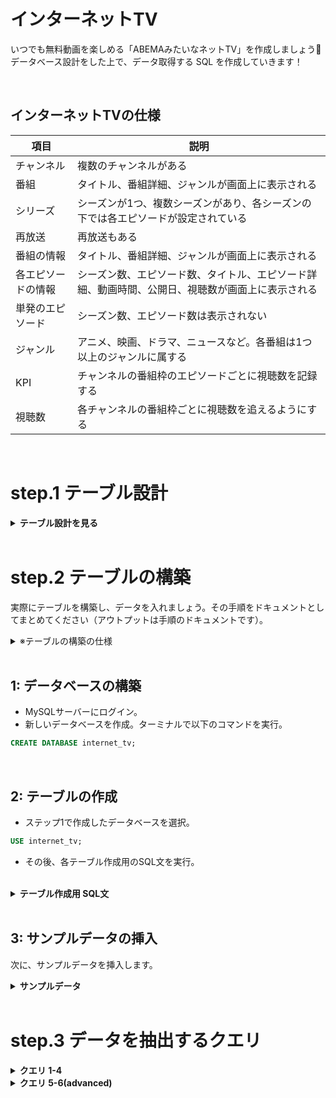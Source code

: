 # インターネットTV

いつでも無料動画を楽しめる「ABEMAみたいなネットTV」を作成しましょう🙂
データベース設計をした上で、データ取得する SQL を作成していきます！

<br>

## インターネットTVの仕様

| 項目               | 説明                                                                                             |
| ------------------ | ------------------------------------------------------------------------------------------------ |
| チャンネル         | 複数のチャンネルがある                                                                           |
| 番組               | タイトル、番組詳細、ジャンルが画面上に表示される                                                 |
| シリーズ           | シーズンが1つ、複数シーズンがあり、各シーズンの下では各エピソードが設定されている                |
| 再放送             | 再放送もある                                                                                     |
| 番組の情報         | タイトル、番組詳細、ジャンルが画面上に表示される                                                 |
| 各エピソードの情報 | シーズン数、エピソード数、タイトル、エピソード詳細、動画時間、公開日、視聴数が画面上に表示される |
| 単発のエピソード   | シーズン数、エピソード数は表示されない                                                           |
| ジャンル           | アニメ、映画、ドラマ、ニュースなど。各番組は1つ以上のジャンルに属する                            |
| KPI                | チャンネルの番組枠のエピソードごとに視聴数を記録する                                             |
| 視聴数             | 各チャンネルの番組枠ごとに視聴数を追えるようにする                                               |


<br>

# step.1 テーブル設計

<details>
<summary><b>テーブル設計を見る</b></summary>

## channelsテーブル：
- 複数のチャンネルを表します。
- チャンネルには名前があり、それぞれ一意の id で識別されます。

| カラム名 | データ型     | NULL許容 | キー        | 初期値 | AUTO_INCREMENT |
| -------- | ------------ | -------- | ----------- | ------ | -------------- |
| id       | int(11)      | NO       | PRIMARY KEY |        | YES            |
| name     | varchar(255) | NO       |             |        |                |

## time_slotsテーブル：
- 番組の放送時間帯を表します。
- 各タイムスロットには開始時刻と終了時刻があり、それぞれ一意の id で識別されます。

| カラム名   | データ型 | NULL許容 | キー        | 初期値 | AUTO_INCREMENT |
| ---------- | -------- | -------- | ----------- | ------ | -------------- |
| id         | int(11)  | NO       | PRIMARY KEY |        | YES            |
| start_time | time     | NO       |             |        |                |
| end_time   | time     | NO       |             |        |                |

## programsテーブル：
- 番組の情報を表します。番組にはタイトルや詳細があり、それぞれ一意の id で識別されます。
- また、channel_id カラムを通じて channels テーブルのチャンネルと関連付けられます。

| カラム名   | データ型     | NULL許容 | キー        | 初期値 | AUTO_INCREMENT |
| ---------- | ------------ | -------- | ----------- | ------ | -------------- |
| id         | int(11)      | NO       | PRIMARY KEY |        | YES            |
| title      | varchar(255) | NO       |             |        |                |
| detail     | text         | YES      |             |        |                |
| channel_id | int(11)      | NO       |             |        |                |

## program_time_slotsテーブル：
- 番組とタイムスロットの関係を表現します。
- 番組とタイムスロットは多対多の関係にあり、このテーブルによって関連付けられます。
- program_id カラムは programs テーブルの番組と、time_slot_id カラムは time_slots テーブルのタイムスロットと関連付けられます。

| カラム名     | データ型 | NULL許容 | キー | 初期値 | AUTO_INCREMENT |
| ------------ | -------- | -------- | ---- | ------ | -------------- |
| program_id   | int(11)  | NO       |      |        |                |
| time_slot_id | int(11)  | NO       |      |        |                |

## genresテーブル：
- 番組のジャンルを表します。
- ジャンルには名前があり、それぞれ一意の id で識別されます。

| カラム名 | データ型     | NULL許容 | キー        | 初期値 | AUTO_INCREMENT |
| -------- | ------------ | -------- | ----------- | ------ | -------------- |
| id       | int(11)      | NO       | PRIMARY KEY |        | YES            |
| name     | varchar(255) | NO       |             |        |                |

## program_genresテーブル：
- 番組とジャンルの関係を表現します。
- 番組とジャンルも多対多の関係にあり、このテーブルによって関連付けられます。
- program_id カラムは programs テーブルの番組と、genre_id カラムは genres テーブルのジャンルと関連付けられます。

| カラム名   | データ型 | NULL許容 | キー | 初期値 | AUTO_INCREMENT |
| ---------- | -------- | -------- | ---- | ------ | -------------- |
| program_id | int(11)  | NO       |      |        |                |
| genre_id   | int(11)  | NO       |      |        |                |

## seasons テーブル:
- program_id: シーズンが所属する番組を識別するための外部キー（異なるテーブル間の関連性を定義するために使用されるキー）です。programsテーブルのidカラムと関連付けられます。
- number: シーズンの番号を表します。

| カラム名   | データ型 | NULL許容 | キー        | 初期値 | AUTO_INCREMENT |
| ---------- | -------- | -------- | ----------- | ------ | -------------- |
| id         | int(11)  | NO       | PRIMARY KEY |        | YES            |
| program_id | int(11)  | NO       |             |        |                |
| number     | int(11)  | NO       |             |        |                |

## viewership テーブル:

- episode_id: エピソードを識別するための外部キー。エピソードテーブルの id カラムと関連付けられます。
- channel_id: チャンネルを識別するための外部キー。チャンネルテーブルの id カラムと関連付けられます。
- time_slot_id: 番組枠を識別するための外部キー。番組枠テーブルの id カラムと関連付けられます。
- viewership: エピソードの視聴数を表す整数値です。初期値として0が設定されています。

| カラム名     | データ型 | NULL許容 | キー        | 初期値 | AUTO_INCREMENT |
| ------------ | -------- | -------- | ----------- | ------ | -------------- |
| id           | int(11)  |          | PRIMARY KEY |        | YES            |
| episode_id   | int(11)  |          |             |        |                |
| channel_id   | int(11)  |          |             |        |                |
| time_slot_id | int(11)  |          |             |        |                |
| viewership   | INT      |          |             | 0      |                |

</details>

<br>

# step.2 テーブルの構築

実際にテーブルを構築し、データを入れましょう。その手順をドキュメントとしてまとめてください（アウトプットは手順のドキュメントです）。

<details>
<summary>※テーブルの構築の仕様</summary>

## テーブル構築の仕様
具体的には、以下のことを行う手順のドキュメントを作成してください。

1. データベースを構築します
2. ステップ1で設計したテーブルを構築します
3. サンプルデータを入れます。サンプルデータはご自身で作成ください（ChatGPTを利用すると比較的簡単に生成できます）

手順のドキュメントは、他の人が見た時にその手順通りに実施すればテーブル作成及びサンプルデータ格納が行えるように記載してください。

なお、ステップ2は以下のことを狙っています。

- データを実際に入れることでステップ3でデータ抽出クエリを試せるようにすること
- 手順をドキュメントにまとめることで、自身がやり直したい時にすぐやり直せること
- 手順を人が同じように行えるようにまとめることで、ドキュメントコミュニケーション力を上げること

</details>

<br>


## 1: データベースの構築

- MySQLサーバーにログイン。
- 新しいデータベースを作成。ターミナルで以下のコマンドを実行。

```sql
CREATE DATABASE internet_tv;
```
<br>

## 2: テーブルの作成

- ステップ1で作成したデータベースを選択。
```sql
USE internet_tv;
```

- その後、各テーブル作成用のSQL文を実行。

<br>

<details>
<summary><b>テーブル作成用 SQL文</b></summary>

<br>

```sql
-- channelsテーブル作成
CREATE TABLE channels (
  id INT(11) NOT NULL AUTO_INCREMENT,
  name VARCHAR(255) NULL,
  PRIMARY KEY (id)
);

-- time_slotsテーブル作成
CREATE TABLE time_slots (
  id INT(11) NOT NULL AUTO_INCREMENT,
  start_time TIME NOT NULL,
  end_time TIME NOT NULL,
  PRIMARY KEY (id)
);

-- programsテーブル作成
CREATE TABLE programs (
  id INT(11) NOT NULL AUTO_INCREMENT,
  title VARCHAR(255) NOT NULL,
  detail TEXT NULL,
  channel_id INT(11) NOT NULL,
  PRIMARY KEY (id),
  FOREIGN KEY (channel_id) REFERENCES channels (id) ON DELETE CASCADE
);

-- program_time_slotsテーブル作成
CREATE TABLE program_time_slots (
  program_id INT(11) NOT NULL,
  time_slot_id INT(11) NOT NULL,
  FOREIGN KEY (program_id) REFERENCES programs (id) ON DELETE CASCADE,
  FOREIGN KEY (time_slot_id) REFERENCES time_slots (id) ON DELETE CASCADE
);

-- genresテーブル作成
CREATE TABLE genres (
  id INT(11) NOT NULL AUTO_INCREMENT,
  name VARCHAR(255) NOT NULL,
  PRIMARY KEY (id)
);

-- program_genresテーブル作成
CREATE TABLE program_genres (
  program_id INT(11) NOT NULL,
  genre_id INT(11) NOT NULL,
  FOREIGN KEY (program_id) REFERENCES programs (id) ON DELETE CASCADE,
  FOREIGN KEY (genre_id) REFERENCES genres (id) ON DELETE CASCADE
);

-- seasonsテーブル作成
CREATE TABLE seasons (
  id INT(11) NOT NULL PRIMARY KEY AUTO_INCREMENT,
  program_id INT(11) NOT NULL,
  number INT(11) NOT NULL,
  FOREIGN KEY (program_id) REFERENCES programs(id)
);

-- viewershipテーブル作成
CREATE TABLE viewership (
  id INT(11) PRIMARY KEY AUTO_INCREMENT,
  episode_id INT(11),
  channel_id INT(11),
  time_slot_id INT(11),
  viewership INT DEFAULT 0,
  FOREIGN KEY (episode_id) REFERENCES episodes(id),
  FOREIGN KEY (channel_id) REFERENCES channels(id),
  FOREIGN KEY (time_slot_id) REFERENCES time_slots(id)
);
```

</details>

<br>

## 3: サンプルデータの挿入

次に、サンプルデータを挿入します。

<details>
<summary><b>サンプルデータ</b></summary>

### データを挿入する順序：

- データを挿入する際には、外部キー制約を考慮する必要があります。
- 外部キー制約がある場合、関連するテーブルのデータを先に挿入します。
- 例えば、"viewership" テーブルの "episode_id" カラムは "episodes" テーブルの外部キーとして定義されています。

1. channelsテーブル
2. time_slotsテーブル
3. programsテーブル
4. genresテーブル
5. seasonsテーブル
6. episodesテーブル
7. program_time_slotsテーブル
8. program_genresテーブル
9. viewershipテーブル


```sql
-- channelsテーブルにサンプルデータを挿入
INSERT INTO channels (name) VALUES
('ABEMA NEWS'),
('ABEMA SPECIAL'),
('ABEMA SPORTS'),
('ABEMA DRAMA'),
('ABEMA ANIME');

-- time_slotsテーブルにサンプルデータを挿入
INSERT INTO time_slots (start_time, end_time) VALUES
('08:00:00', '08:30:00'),
('08:30:00', '09:00:00'),
('09:00:00', '09:30:00'),
('09:30:00', '10:00:00'),
('10:00:00', '10:30:00');

-- programsテーブルにサンプルデータを挿入
INSERT INTO programs (title, detail, channel_id) VALUES
('ABEMA NEWS MORNING', '朝の最新ニュースをお届けします。', 1),
('ABEMA SPECIAL DOCUMENTARY', '感動的なドキュメンタリー番組です。', 2),
('ABEMA SPORTS HIGHLIGHTS', 'スポーツのハイライト映像をお楽しみください。', 3),
('ABEMA DRAMA SERIES', 'ドラマシリーズの新エピソードです。', 4),
('ABEMA ANIME SHORTS', '短編アニメをお楽しみください。', 5);

-- program_time_slotsテーブルにサンプルデータを挿入
INSERT INTO program_time_slots (program_id, time_slot_id) VALUES
(1, 1),
(2, 2),
(3, 3),
(4, 4),
(5, 5);

-- genresテーブルにサンプルデータを挿入
INSERT INTO genres (name) VALUES
('ニュース'),
('ドキュメンタリー'),
('スポーツ'),
('ドラマ'),
('アニメ');

-- program_genresテーブルにサンプルデータを挿入
INSERT INTO program_genres (program_id, genre_id) VALUES
(1, 1),
(2, 2),
(3, 3),
(4, 4),
(5, 5);

-- seasonsテーブルにサンプルデータを挿入
INSERT INTO seasons (program_id, number) VALUES
(1, 1),
(1, 2),
(2, 1),
(3, 1),
(3, 2);

-- viewershipテーブルにサンプルデータを挿入
INSERT INTO viewership (episode_id, channel_id, time_slot_id, viewership) VALUES
(1, 1, 1, 1000),
(2, 2, 2, 500),
(3, 3, 3, 1500),
(4, 4, 4, 800),
(5, 5, 5, 1200);
```

</details>
<br>

# step.3 データを抽出するクエリ

<details>
<summary><b>クエリ 1-4</b></summary>

#### 1. よく見られているエピソードを知りたいです。

エピソード視聴数トップ3のエピソードタイトルと視聴数を取得してください。
<br>

```sql
SELECT episode_title, views
FROM episodes
ORDER BY views DESC
LIMIT 3;
```
- episodes テーブルからエピソードのタイトルと視聴数を取得します。
- SELECT 文は取得する列を指定します。
- ORDER BY 句を使用して視聴数の降順でソートし、LIMIT 句を使って上位3つの結果に制限しています。


### ORDER BY句

- ORDER BY句は、SELECT文の最後に記述します。
- 指定したカラムの値に基づいて結果を昇順（ASC/デフォルト）または降順（DESC）で並び替えます。

```sql
SELECT 列名1, 列名2, ...
FROM テーブル名
ORDER BY 列名 [ASC | DESC];
```

<br>

#### 2. よく見られているエピソードの番組情報やシーズン情報も合わせて知りたいです。

エピソード視聴数トップ3の番組タイトル、シーズン数、エピソード数、エピソードタイトル、視聴数を取得してください。
<br>

```sql
SELECT
    programs.title AS program_title,
    seasons.season_number,
    episodes.episode_number,
    episodes.episode_title,
    viewership.viewership AS episode_views
FROM
    programs
    JOIN seasons ON programs.id = seasons.program_id
    JOIN episodes ON seasons.id = episodes.season_id
    JOIN viewership ON episodes.id = viewership.episode_id
ORDER BY
    viewership.viewership DESC
LIMIT 3;
```

#### SELECT句:
- programs.title AS program_title: programsテーブルのtitleカラムをprogram_titleという別名で表示。
- viewership.viewership AS episode_views: viewershipテーブルのviewershipカラムをepisode_viewsという別名で表示。

#### FROM句:
- programs: programsテーブルをメインのテーブルとして指定。

#### JOIN句:
- JOIN seasons ON programs.id = seasons.program_id: programsテーブルのidカラムとseasonsテーブルのprogram_idカラムを結合条件として指定。
- JOIN episodes ON seasons.id = episodes.season_id: seasonsテーブルのidカラムとepisodesテーブルのseason_idカラムを結合条件として指定。
- JOIN viewership ON episodes.id = viewership.episode_id: episodesテーブルのidカラムとviewershipテーブルのepisode_idカラムを結合条件として指定。

#### ORDER BY句:
- viewership.viewership DESC: viewershipテーブルのviewershipカラムを降順でソート。

<br>

#### 3. 本日の番組表を表示するために、本日、どのチャンネルの、何時から、何の番組が放送されるのかを知りたいです。

1. 本日放送される全ての番組に対して、チャンネル名、放送開始時刻(日付+時間)、放送終了時刻、シーズン数、エピソード数、エピソードタイトル、エピソード詳細を取得してください。
2. 番組の開始時刻が本日のものを本日放送される番組とみなすものとします。

```sql
  SELECT channels.name, programs.start_time, programs.end_time, seasons.season_number, episodes.episode_number, episodes.episode_title, episodes.episode_description
  FROM channels
  INNER JOIN programs ON channels.channel_id = programs.channel_id
  INNER JOIN seasons ON programs.program_id = seasons.program_id
  INNER JOIN episodes ON seasons.season_id = episodes.season_id
  WHERE DATE(programs.start_time) = CURDATE()
  ORDER BY programs.start_time;
```

- FROM句:テーブルの結合順序を指定。
- channelsテーブルとprogramsテーブルをINNER JOINで結合しています。結合条件はchannels.id = programs.channel_idで、チャンネルIDを使用してチャンネル名と番組情報を関連付けています。

- programsテーブルとseasonsテーブルをINNER JOINで結合。結合条件はprograms.id = seasons.program_idで、番組IDを使用して番組とシーズン情報を関連付けています。

- seasonsテーブルとepisodesテーブルをINNER JOINで結合。結合条件はseasons.id = episodes.season_idで、シーズンIDを使用してシーズンとエピソード情報を関連付けています。

- WHERE句: 番組の開始時刻が本日のものとなるように条件を指定しています。DATE(programs.start_time) = CURDATE()という条件は、programsテーブルの開始時刻が現在の日付 (CURDATE()) と一致する番組のみを選択します。

- ORDER BY句: 結果の並び順を番組の開始時刻でソート。

#### INNER JOIN
- クエリで複数のテーブル間の関連データを結合するために使用される結合操作。
- INNER JOINを使用することで、結合条件に一致する行のみを結合した結果を取得できます。
```sql
SELECT 列名1, 列名2, ...
FROM テーブル1
INNER JOIN テーブル2 ON 結合条件;
```
- 列名1, 列名2, ...: 取得する列の名前
- テーブル1, テーブル2: 結合するテーブルの名前
- 結合条件: 結合するテーブル間の関連条件。通常、テーブル間の共有カラムを指定。

### WHERE句
- 条件を指定して、その条件に一致する行のみを結果に含めます。
```sql
WHERE DATE(programs.start_time) = CURDATE()
```
- DATE(programs.start_time)はprograms.start_timeの日付部分を抽出し、CURDATE()は現在の日付を表します。
- この条件はprograms.start_timeの日付が現在の日付（今日）と一致する行のみを抽出します。

### ORDER BY句
- 結果を特定の列で並び替えます。
```sql
ORDER BY programs.start_time
```
- programs.start_time列の値で昇順にソートします。
- 番組の開始時刻が早い順に結果が並びます。
<br>

#### 4. ドラマというチャンネルがあったとして、ドラマのチャンネルの番組表を表示するために、本日から一週間分、何日の何時から何の番組が放送されるのかを知りたいです。

ドラマのチャンネルに対して、放送開始時刻、放送終了時刻、シーズン数、エピソード数、エピソードタイトル、エピソード詳細を本日から一週間分取得してください
<br>

```sql
SELECT
    program.start_time,
    program.end_time,
    program.season_number,
    program.episode_number,
    program.episode_title,
    program.episode_description
FROM
    program
WHERE
    program.channel = 'ドラマ'
    AND program.start_time >= NOW()
    AND program.start_time <= DATE_ADD(NOW(), INTERVAL 1 WEEK)
ORDER BY
    program.start_time ASC;

```
- channels テーブルと programs テーブル、それらに関連する seasons テーブルと episodes テーブルを結合しています。
- 結果には、ドラマチャンネルの番組の開始時刻、終了時刻、シーズン数、エピソード数、エピソードのタイトル、およびエピソードの詳細が含まれます。
- クエリの条件として、channels.name が 'ドラマ' であり、番組の開始時刻が本日以上かつ一週間以内であることを指定しています。
- 結果は番組の開始時刻で昇順にソートされます。

<br>

</details>

<details>
<summary><b>クエリ 5-6(advanced)</b></summary>

#### 5. (advanced) 直近一週間で最も見られた番組が知りたいです。

直近一週間に放送された番組の中で、エピソード視聴数合計トップ2の番組に対して、番組タイトル、視聴数を取得してください。
<br>

```sql
SELECT
    p.title AS program_title,
    SUM(v.viewership) AS total_views
FROM
    programs p
    JOIN viewership v ON p.id = v.program_id
WHERE
    p.start_time >= DATE_SUB(NOW(), INTERVAL 1 WEEK)
GROUP BY
    p.id
ORDER BY
    total_views DESC
LIMIT 2;
```

- programs テーブルと viewership テーブルを結合。番組と視聴数データが関連付けられます。
- p.title AS program_title: 番組のタイトルを表すカラムのエイリアス（別名）。結果のカラム名をわかりやすく。
- v.viewership: 視聴数データのカラムを表しています。SUM() 関数を使って、各番組の視聴数を合計します。
- p.start_time >= DATE_SUB(NOW(), INTERVAL 1 WEEK): 番組の開始時間が直近一週間以内である条件。
- GROUP BY p.id: 番組IDごとにグループ化して、視聴数をまとめています。
- ORDER BY total_views DESC: 視聴数の合計を降順に並び替えます。

<br>

#### 6. (advanced) ジャンルごとの番組の視聴数ランキングを知りたいです。

番組の視聴数ランキングはエピソードの平均視聴数ランキングとします。
<br>

  ジャンルごとに視聴数トップの番組に対して、ジャンル名、番組タイトル、エピソード平均視聴数を取得してください。

```sql
SELECT
    g.name AS genre_name,
    p.title AS program_title,
    AVG(v.episode_views) AS average_views
FROM
    programs p
    JOIN program_genres pg ON p.id = pg.program_id
    JOIN genres g ON pg.genre_id = g.id
    JOIN viewership v ON p.id = v.program_id
GROUP BY
    g.id,
    p.id,
    g.name,
    p.title
HAVING
    AVG(v.episode_views) = (
        SELECT
            MAX(average_views)
        FROM
            (
                SELECT
                    AVG(viewership.episode_views) AS average_views
                FROM
                    programs p
                    JOIN program_genres pg ON p.id = pg.program_id
                    JOIN genres g ON pg.genre_id = g.id
                    JOIN viewership v ON p.id = v.program_id
                GROUP BY
                    p.id,
                    g.id
            ) AS subquery
    );
```
- 最初のSELECT文: 表示するカラムとそのエイリアスを指定しています。
- g.name AS genre_name => ジャンル名
- p.title AS program_title => 番組タイトル
- AVG(v.episode_views) AS average_views => エピソードの平均視聴数

- FROM句: 番組情報を表すprogramsテーブルとジャンル情報を表すgenresテーブル、番組とジャンルの関連付けを表すprogram_genresテーブル、視聴数情報を表すviewershipテーブルを結合。

- GROUP BY句: ジャンルID (g.id) と番組ID (p.id) でグループ化。ジャンルごとの番組の平均視聴数を計算します。

- HAVING句: 平均視聴数が最大値と等しい結果のみを抽出。内部のサブクエリによって、全体のクエリから最大の平均視聴数を持つ結果が選択されます。

#### HAVING句
グループ化された結果に対して条件を適用するために使用されるSQLの句。一般的に、WHERE句は個々の行に対して条件を適用するのに対し、HAVING句はグループに対して条件を適用。

HAVING句の条件式
```sql
AVG(v.episode_views) = (SELECT MAX(average_views) FROM ...)
```
- この条件式では、平均視聴数 (AVG(v.episode_views)) がサブクエリの結果と等しいかどうかを比較。
- サブクエリは、番組とジャンルの結合を含む内部のSELECT文。番組ごとに平均視聴数を計算し、最大の平均視聴数 (MAX(average_views)) を求めています。

- HAVING句によって、全体のクエリ結果から平均視聴数が最大値と等しい結果のみを抽出することができます。
</details>
